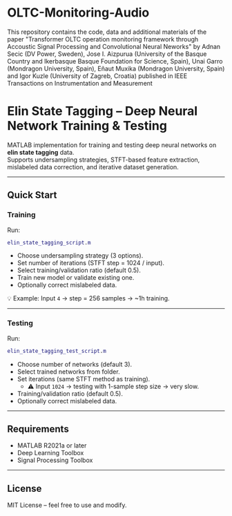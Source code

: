 # OLTC-Monitoring-Audio
This repository contains the code, data and additional materials of the paper "Transformer OLTC operation monitoring framework through Accoustic Signal Processing and Convolutional Neural Neworks" by Adnan Secic (DV Power, Sweden), Jose I. Aizpurua (University of the Basque Country and Ikerbasque Basque Foundation for Science, Spain), Unai Garro (Mondragon University, Spain), Eñaut Muxika (Mondragon University, Spain) and Igor Kuzle (University of Zagreb, Croatia) published in IEEE Transactions on Instrumentation and Measurement 

# Elin State Tagging – Deep Neural Network Training & Testing

MATLAB implementation for training and testing deep neural networks on **elin state tagging** data.  
Supports undersampling strategies, STFT-based feature extraction, mislabeled data correction, and iterative dataset generation.

---

## Quick Start

### Training
Run:
```matlab
elin_state_tagging_script.m
```
- Choose undersampling strategy (3 options).  
- Set number of iterations (STFT step = 1024 / input).  
- Select training/validation ratio (default 0.5).  
- Train new model or validate existing one.  
- Optionally correct mislabeled data.  

💡 Example: Input `4` → step = 256 samples → ~1h training.

---

### Testing
Run:
```matlab
elin_state_tagging_test_script.m
```
- Choose number of networks (default 3).  
- Select trained networks from folder.  
- Set iterations (same STFT method as training).  
  - ⚠️ Input `1024` → testing with 1-sample step size → very slow.  
- Training/validation ratio (default 0.5).  
- Optionally correct mislabeled data.  

---

## Requirements
- MATLAB R2021a or later  
- Deep Learning Toolbox  
- Signal Processing Toolbox  

---

## License
MIT License – feel free to use and modify.
